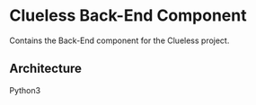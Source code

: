 # Clueless Back-End Component
Contains the Back-End component for the Clueless project.

## Architecture
Python3
